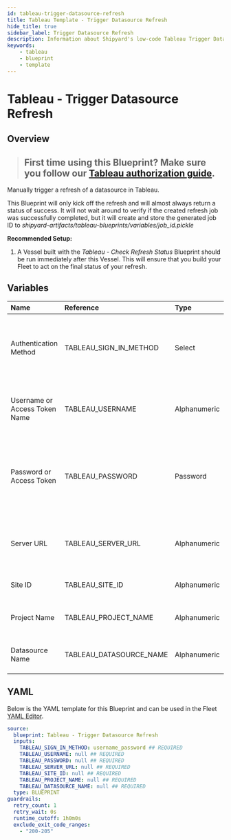 ```yaml
---
id: tableau-trigger-datasource-refresh
title: Tableau Template - Trigger Datasource Refresh
hide_title: true
sidebar_label: Trigger Datasource Refresh
description: Information about Shipyard's low-code Tableau Trigger Datasource Refresh blueprint. Trigger a manual refresh of a specified datasource in Tableau.
keywords:
    - tableau
    - blueprint
    - template
---
```


# Tableau - Trigger Datasource Refresh

## Overview

> ## **First time using this Blueprint? Make sure you follow our [Tableau authorization guide](https://www.shipyardapp.com/docs/blueprint-library/tableau/tableau-authorization/)**.

Manually trigger a refresh of a datasource in Tableau.

This Blueprint will only kick off the refresh and will almost always return a status of success. It will not wait around to verify if the created refresh job was successfully completed, but it will create and store the generated job ID to _shipyard-artifacts/tableau-blueprints/variables/job_id.pickle_

**Recommended Setup:**

1. A Vessel built with the _Tableau - Check Refresh Status_ Blueprint should be run immediately after this Vessel. This will ensure that you build your Fleet to act on the final status of your refresh.


## Variables

| Name                          | Reference               | Type         | Required           | Default             | Options                                                                                | Description                                                                                                            |
|:------------------------------|:------------------------|:-------------|:-------------------|:--------------------|:---------------------------------------------------------------------------------------|:-----------------------------------------------------------------------------------------------------------------------|
| Authentication Method         | TABLEAU_SIGN_IN_METHOD  | Select       | :white_check_mark: | `username_password` | Username & Password: `username_password`<br></br><br></br>Access Token: `access_token` | Determine which authentication method to use when connecting to Tableau.                                               |
| Username or Access Token Name | TABLEAU_USERNAME        | Alphanumeric | :white_check_mark: | -                   | -                                                                                      | Your personal username or the name of the access token that you use to log in with Tableau.                            |
| Password or Access Token      | TABLEAU_PASSWORD        | Password     | :white_check_mark: | -                   | -                                                                                      | The password associated with the provided username OR the access token associated with the provided access token name. |
| Server URL                    | TABLEAU_SERVER_URL      | Alphanumeric | :white_check_mark: | -                   | -                                                                                      | The scheme, subdomain, domain, and top-level domain (TLD) of your Tableau URL.                                         |
| Site ID                       | TABLEAU_SITE_ID         | Alphanumeric | :white_check_mark: | -                   | -                                                                                      | Typically found in the URL as /site/YOURSITEID/                                                                        |
| Project Name                  | TABLEAU_PROJECT_NAME    | Alphanumeric | :white_check_mark: | -                   | -                                                                                      | The project name that the Datasource belongs to.                                                                       |
| Datasource Name               | TABLEAU_DATASOURCE_NAME | Alphanumeric | :white_check_mark: | -                   | -                                                                                      | Name of the published datasource you want to refresh.                                                                  |


## YAML

Below is the YAML template for this Blueprint and can be used in the Fleet [YAML Editor](../../reference/fleets/yaml-editor.md).

```yaml
source:
  blueprint: Tableau - Trigger Datasource Refresh
  inputs:
    TABLEAU_SIGN_IN_METHOD: username_password ## REQUIRED
    TABLEAU_USERNAME: null ## REQUIRED
    TABLEAU_PASSWORD: null ## REQUIRED
    TABLEAU_SERVER_URL: null ## REQUIRED
    TABLEAU_SITE_ID: null ## REQUIRED
    TABLEAU_PROJECT_NAME: null ## REQUIRED
    TABLEAU_DATASOURCE_NAME: null ## REQUIRED
  type: BLUEPRINT
guardrails:
  retry_count: 1
  retry_wait: 0s
  runtime_cutoff: 1h0m0s
  exclude_exit_code_ranges:
    - "200-205"
```
